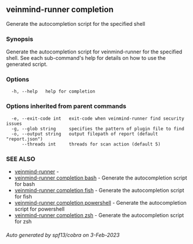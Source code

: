 ## veinmind-runner completion

Generate the autocompletion script for the specified shell

### Synopsis

Generate the autocompletion script for veinmind-runner for the specified shell.
See each sub-command's help for details on how to use the generated script.


### Options

```
  -h, --help   help for completion
```

### Options inherited from parent commands

```
  -e, --exit-code int   exit-code when veinmind-runner find security issues
  -g, --glob string     specifies the pattern of plugin file to find
  -o, --output string   output filepath of report (default "report.json")
      --threads int     threads for scan action (default 5)
```

### SEE ALSO

* [veinmind-runner](veinmind-runner.md)	 - 
* [veinmind-runner completion bash](veinmind-runner_completion_bash.md)	 - Generate the autocompletion script for bash
* [veinmind-runner completion fish](veinmind-runner_completion_fish.md)	 - Generate the autocompletion script for fish
* [veinmind-runner completion powershell](veinmind-runner_completion_powershell.md)	 - Generate the autocompletion script for powershell
* [veinmind-runner completion zsh](veinmind-runner_completion_zsh.md)	 - Generate the autocompletion script for zsh

###### Auto generated by spf13/cobra on 3-Feb-2023
